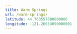 ```yaml
---
title: Warm Springs
url: /warm-springs/
latitude: 44.763557600000006
longitude: -121.26633090000001
---
```

